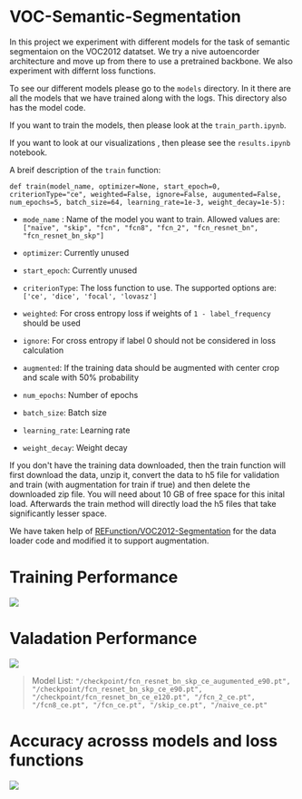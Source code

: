 # VOC-Semantic-Segmentation

In this project we experiment with different models for the task of semantic segmentaion on the VOC2012 datatset. We try a nive autoencorder architecture and move up from there to use a pretrained backbone. We also experiment with differnt loss functions. 

To see our different models please go to the `models` directory. In it there are all the models that we have trained along with the logs. This directory also has the model code.

If you want to train the models, then please look at the `train_parth.ipynb`. 

If you want to look at our visualizations , then please see the `results.ipynb` notebook.


A breif description of the `train` function:

`
def train(model_name, optimizer=None, start_epoch=0, criterionType="ce", weighted=False, ignore=False, augumented=False, num_epochs=5, batch_size=64, learning_rate=1e-3, weight_decay=1e-5):
`

- `mode_name` : Name of the model you want to train. Allowed values are: `["naive", "skip", "fcn", "fcn8", "fcn_2", "fcn_resnet_bn", "fcn_resnet_bn_skp"]`

- `optimizer`: Currently unused 

- `start_epoch`: Currently unused

- `criterionType`: The loss function to use. The supported options are: `['ce', 'dice', 'focal', 'lovasz']`

- `weighted`: For cross entropy loss if weights of `1 - label_frequency` should be used 

- `ignore`: For cross entropy if label 0 should not be considered in loss calculation 

- `augmented`: If the training data should be augmented with center crop and scale with 50% probability 

- `num_epochs`: Number of epochs 

- `batch_size`: Batch size

- `learning_rate`: Learning rate

- `weight_decay`: Weight decay 


If you don't have the training data downloaded, then the train function will first download the data, unzip it, convert the data to h5 file for validation and train (with augmentation for train if true) and then delete the downloaded zip file. You will need about 10 GB of free space for this inital load. Afterwards the train method will directly load the h5 files that take significantly lesser space. 

We have taken help of [REFunction/VOC2012-Segmentation](https://github.com/REFunction/VOC2012-Segmentation) for the data loader code and modified it to support augmentation. 


# Training Performance 


![](https://github.com/parthv21/VOC-Semantic-Segmentation/blob/master/model_comparision_train.png)

# Valadation Performance 

![](https://github.com/parthv21/VOC-Semantic-Segmentation/blob/master/model_comparision_val.png)

> Model List:  `"/checkpoint/fcn_resnet_bn_skp_ce_augumented_e90.pt", "/checkpoint/fcn_resnet_bn_skp_ce_e90.pt", "/checkpoint/fcn_resnet_bn_ce_e120.pt", "/fcn_2_ce.pt", "/fcn8_ce.pt", "/fcn_ce.pt", "/skip_ce.pt", "/naive_ce.pt"`

# Accuracy acrosss models and loss functions

![](https://github.com/parthv21/VOC-Semantic-Segmentation/blob/master/accuracy.png)
